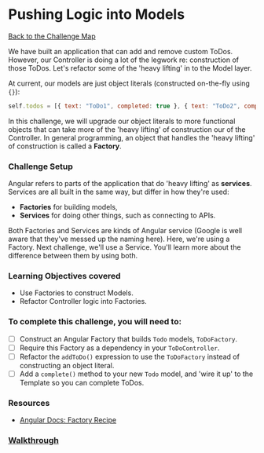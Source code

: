 # Pushing Logic into Models

[Back to the Challenge Map](00_challenge_map.md)

We have built an application that can add and remove custom ToDos. However, our Controller is doing a lot of the legwork re: construction of those ToDos. Let's refactor some of the 'heavy lifting' in to the Model layer.

At current, our models are just object literals (constructed on-the-fly using `{}`):

```javascript
self.todos = [{ text: "ToDo1", completed: true }, { text: "ToDo2", completed: false }];
```

In this challenge, we will upgrade our object literals to more functional objects that can take more of the 'heavy lifting' of construction our of the Controller. In general programming, an object that handles the 'heavy lifting' of construction is called a **Factory**.

### Challenge Setup

Angular refers to parts of the application that do 'heavy lifting' as **services**. Services are all built in the same way, but differ in how they're used:

- **Factories** for building models,
- **Services** for doing other things, such as connecting to APIs.

Both Factories and Services are kinds of Angular service (Google is well aware that they've messed up the naming here). Here, we're using a Factory. Next challenge, we'll use a Service. You'll learn more about the difference between them by using both.

### Learning Objectives covered
- Use Factories to construct Models.
- Refactor Controller logic into Factories.

### To complete this challenge, you will need to:

- [ ] Construct an Angular Factory that builds `Todo` models, `ToDoFactory`.
- [ ] Require this Factory as a dependency in your `ToDoController`.
- [ ] Refactor the `addToDo()` expression to use the `ToDoFactory` instead of constructing an object literal.
- [ ] Add a `complete()` method to your new `Todo` model, and 'wire it up' to the Template so you can complete ToDos.

### Resources

- [Angular Docs: Factory Recipe](https://docs.angularjs.org/guide/providers#factory-recipe)

### [Walkthrough](walkthroughs/06_pushing_logic_into_models.md)
